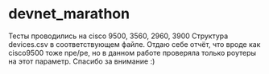 # devnet_marathon
Тесты проводились на cisco 9500, 3560, 2960, 3900
Структура devices.csv в соответствующем файле.
Отдаю себе отчёт, что вроде как cisco9500 тоже npe/pe, но в данном работе проверяла только роутеры на этот параметр.
Спасибо за внимание :)